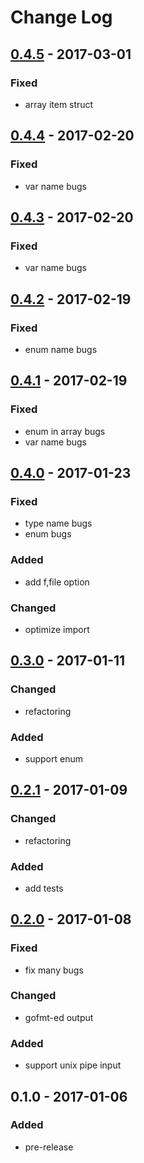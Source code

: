# Change Log

## [0.4.5] - 2017-03-01
### Fixed
- array item struct

## [0.4.4] - 2017-02-20
### Fixed
- var name bugs

## [0.4.3] - 2017-02-20
### Fixed
- var name bugs

## [0.4.2] - 2017-02-19
### Fixed
- enum name bugs

## [0.4.1] - 2017-02-19
### Fixed
- enum in array bugs
- var name bugs

## [0.4.0] - 2017-01-23
### Fixed
- type name bugs
- enum bugs

### Added
- add f,file option

### Changed
- optimize import


## [0.3.0] - 2017-01-11
### Changed
- refactoring

### Added
- support enum


## [0.2.1] - 2017-01-09
### Changed
- refactoring

### Added
- add tests


## [0.2.0] - 2017-01-08
### Fixed
- fix many bugs

### Changed
- gofmt-ed output

### Added
- support unix pipe input


## 0.1.0 - 2017-01-06
### Added
- pre-release


[0.4.5]: https://github.com/aaharu/schemarshal/compare/0.4.4...0.4.5
[0.4.4]: https://github.com/aaharu/schemarshal/compare/0.4.3...0.4.4
[0.4.3]: https://github.com/aaharu/schemarshal/compare/0.4.2...0.4.3
[0.4.2]: https://github.com/aaharu/schemarshal/compare/0.4.1...0.4.2
[0.4.1]: https://github.com/aaharu/schemarshal/compare/0.4.0...0.4.1
[0.4.0]: https://github.com/aaharu/schemarshal/compare/0.3.0...0.4.0
[0.3.0]: https://github.com/aaharu/schemarshal/compare/0.2.1...0.3.0
[0.2.1]: https://github.com/aaharu/schemarshal/compare/0.2.0...0.2.1
[0.2.0]: https://github.com/aaharu/schemarshal/compare/0.1.0...0.2.0
